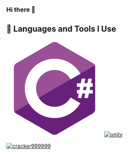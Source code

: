 ### Hi there 👋


🚀 Languages and Tools I Use
----------------------------

[![csharp](https://raw.githubusercontent.com/devicons/devicon/master/icons/csharp/csharp-original.svg)](https://raw.githubusercontent.com/devicons/devicon/master/icons/csharp/csharp-original.svg) [![unity](https://www.vectorlogo.zone/logos/unity3d/unity3d-icon.svg)](https://www.vectorlogo.zone/logos/unity3d/unity3d-icon.svg)

[![cracker999999](https://github-profile-trophy.vercel.app/?username=cracker999999)](https://github.com/ryo-ma/github-profile-trophy)

<!--
**cracker999999/cracker999999** is a ✨ _special_ ✨ repository because its `README.md` (this file) appears on your GitHub profile.

Here are some ideas to get you started:

- 🔭 I’m currently working on ...
- 🌱 I’m currently learning ...
- 👯 I’m looking to collaborate on ...
- 🤔 I’m looking for help with ...
- 💬 Ask me about ...
- 📫 How to reach me: ...
- 😄 Pronouns: ...
- ⚡ Fun fact: ...
-->

